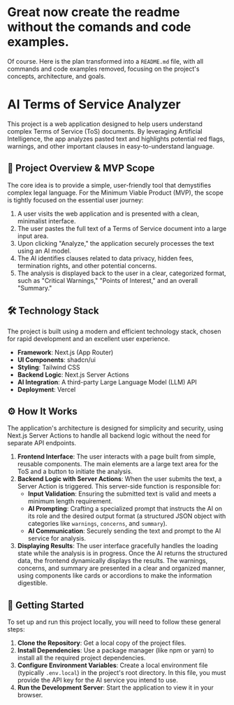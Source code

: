 # Great now create the readme without the comands and code examples.

Of course. Here is the plan transformed into a `README.md` file, with all commands and code examples removed, focusing on the project's concepts, architecture, and goals.

# AI Terms of Service Analyzer

This project is a web application designed to help users understand complex Terms of Service (ToS) documents. By leveraging Artificial Intelligence, the app analyzes pasted text and highlights potential red flags, warnings, and other important clauses in easy-to-understand language.

## 🚀 Project Overview \& MVP Scope

The core idea is to provide a simple, user-friendly tool that demystifies complex legal language. For the Minimum Viable Product (MVP), the scope is tightly focused on the essential user journey:

1. A user visits the web application and is presented with a clean, minimalist interface.
2. The user pastes the full text of a Terms of Service document into a large input area.
3. Upon clicking "Analyze," the application securely processes the text using an AI model.
4. The AI identifies clauses related to data privacy, hidden fees, termination rights, and other potential concerns.
5. The analysis is displayed back to the user in a clear, categorized format, such as "Critical Warnings," "Points of Interest," and an overall "Summary."

## 🛠️ Technology Stack

The project is built using a modern and efficient technology stack, chosen for rapid development and an excellent user experience.

- **Framework**: Next.js (App Router)
- **UI Components**: shadcn/ui
- **Styling**: Tailwind CSS
- **Backend Logic**: Next.js Server Actions
- **AI Integration**: A third-party Large Language Model (LLM) API
- **Deployment**: Vercel

## ⚙️ How It Works

The application's architecture is designed for simplicity and security, using Next.js Server Actions to handle all backend logic without the need for separate API endpoints.

1. **Frontend Interface**: The user interacts with a page built from simple, reusable components. The main elements are a large text area for the ToS and a button to initiate the analysis.
2. **Backend Logic with Server Actions**: When the user submits the text, a Server Action is triggered. This server-side function is responsible for:
      - **Input Validation**: Ensuring the submitted text is valid and meets a minimum length requirement.
      - **AI Prompting**: Crafting a specialized prompt that instructs the AI on its role and the desired output format (a structured JSON object with categories like `warnings`, `concerns`, and `summary`).
      - **AI Communication**: Securely sending the text and prompt to the AI service for analysis.
3. **Displaying Results**: The user interface gracefully handles the loading state while the analysis is in progress. Once the AI returns the structured data, the frontend dynamically displays the results. The warnings, concerns, and summary are presented in a clear and organized manner, using components like cards or accordions to make the information digestible.

## 🚀 Getting Started

To set up and run this project locally, you will need to follow these general steps:

1. **Clone the Repository**: Get a local copy of the project files.
2. **Install Dependencies**: Use a package manager (like npm or yarn) to install all the required project dependencies.
3. **Configure Environment Variables**: Create a local environment file (typically `.env.local`) in the project's root directory. In this file, you must provide the API key for the AI service you intend to use.
4. **Run the Development Server**: Start the application to view it in your browser.
